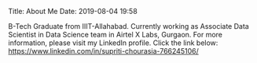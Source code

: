 Title: About Me
Date: 2019-08-04 19:58

B-Tech Graduate from IIIT-Allahabad. Currently working as Associate Data Scientist in Data Science team in Airtel X Labs, Gurgaon.
For more information, please visit my LinkedIn profile. Click the link below:
https://www.linkedin.com/in/supriti-chourasia-766245106/

